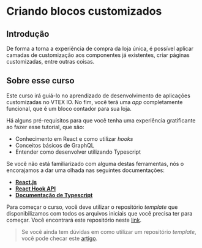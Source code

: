 # Criando blocos customizados

## Introdução

De forma a torna a experiência de compra da loja única, é possível aplicar camadas de customização aos componentes já existentes, criar páginas customizadas, entre outras coisas.

## Sobre esse curso

Este curso irá guiá-lo no aprendizado de desenvolvimento de aplicações customizadas no VTEX IO. No fim, você terá uma _app_ completamente funcional, que é um bloco contador para sua loja.

Há alguns pré-requisitos para que você tenha uma experiência gratificante ao fazer esse tutorial, que são:

- Conhecimento em React e como utilizar _hooks_
- Conceitos básicos de GraphQL
- Entender como desenvolver utilizando Typescript

Se você não está familiarizado com alguma destas ferramentas, nós o encorajamos a dar uma olhada nas seguintes documentações:

- [**React.js**](https://reactjs.org/)
- [**React Hook API**](https:/**/reactjs.org/docs/hooks-intro.html)
- [**Documentação de Typescript**](https://www.typescriptlang.org/)

Para começar o curso, você deve utilizar o repositório _template_ que disponibilizamos com todos os arquivos iniciais que você precisa ter para começar. Você encontrará este repositório neste [link](https://github.com/vtex-trainings/store-block-template).

> Se você ainda tem dúvidas em como utilizar um repositório _template_, você pode checar este [artigo](https://developers.vtex.com/page/como-utilizar-um-reposit%C3%B3rio-template).
